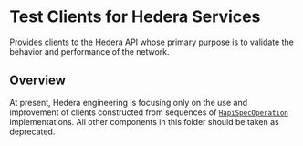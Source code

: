 # Test Clients for Hedera Services

Provides clients to the Hedera API whose primary purpose is to validate the
behavior and performance of the network.

## Overview

At present, Hedera engineering is focusing only on the use and improvement of
clients constructed from sequences of
[`HapiSpecOperation`](src/main/java/com/hedera/services/bdd/spec/HapiSpecOperation.java)
implementations. All other components in this folder should be taken as deprecated.
